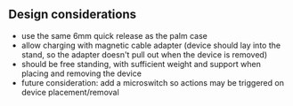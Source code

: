 ## Design considerations
- use the same 6mm quick release as the palm case
- allow charging with magnetic cable adapter (device should lay into the stand, so the adapter doesn't pull out when the device is removed)
- should be free standing, with sufficient weight and support when placing and removing the device
- future consideration: add a microswitch so actions may be triggered on device placement/removal
